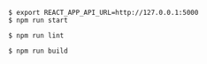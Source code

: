 ```
$ export REACT_APP_API_URL=http://127.0.0.1:5000
$ npm run start
```

```
$ npm run lint
```

```
$ npm run build
```